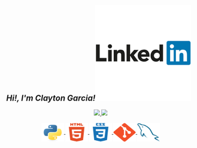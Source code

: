 ## *Hi!, I'm Clayton Garcia!*<a href="https://www.linkedin.com/in/claaytongarcia/" target="_blank"><img src="images/linkedin-icon.svg"></a> 

<div style="display: inline_block" align="center">
  <a href="https://github.com/Claayton">
  <img height="168em" src="https://github-readme-stats.vercel.app/api?username=Claayton&show_icons=true&theme=nord&include_all_commits=true&count_private=true"/>
  <img height="168em" src="https://github-readme-stats.vercel.app/api/top-langs/?username=Claayton&layout=compact&langs_count=7&theme=nord"/>
</div>
  
<div style="display: inline_block" align="center"><br>
  <img align="center" alt="Python" height="50" width="60" src="images/python-icon.svg">
  <img align="center" alt="HTML5" height="50" width="60" src="images/html5-icon.svg">
  <img align="center" alt="CSS3" height="50" width="60" src="images/css3-icon.svg">
  <img align="center" alt="Git" height="50" width="60" src="images/git-icon.svg">
  <img align="center" alt="MySQL" height="50" width="60" src="images/mysql-icon.svg">
</div>
